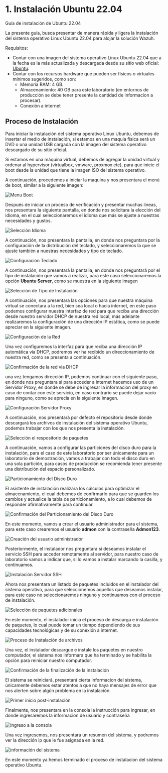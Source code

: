 # 1. Instalación Ubuntu 22.04
Guía de instalación de Ubuntu 22.04

La presente guía, busca presentar de manera rápida y ligera la instalación del sistema operativo Linux Ubuntu 22.04 para alojar la solución Wazuh.

Requisitos:

- Contar con una imagen del sistema operativo Linux Ubuntu 22.04 que a la fecha es la más actualizada y descargada desde su sitio web oficial: [Ubuntu](https://ubuntu.com).
- Contar con los recursos hardware que pueden ser físicos o virtuales mínimos sugeridos, como son:
  - Memoria RAM: 4 GB.
  - Almacenamiento: 40 GB para este laboratorio (en entornos de producción se debe tener presente la cantidad de informacion a procesar).
  - Conexión a internet


## Proceso de Instalación

Para iniciar la instalación del sistema operativo Linux Ubuntu, debemos de insertar el medio de instalación, si estamos en una maquia física será un DVD o una unidad USB cargada con la imagen del sistema operativo descargado de su sitio oficial.

Si estamos en una máquina virtual, debemos de agregar la unidad virtual y ordenar al hypervisor (virtualbox, vmware, proxmox etc), para que inicie el boot desde la unidad que tiene la imagen ISO del sistema operativo.

A continuación, procedemos a iniciar la maquina y nos presentara el menú de boot, similar a la siguiente imagen:

![Menu Boot](https://github.com/hernandopena/Wazuh/blob/3ec8094755ce619d9f574ea5abd49d3d29b8dbcf/1.%20Instalaci%C3%B3n%20Ubuntu%2022.04/imagenes/boot.jpg)

Después de iniciar un proceso de verificación y presentar muchas líneas, nos presentara la siguiente pantalla, en donde nos solicitara la elección del idioma, en el cual seleccionaremos el idioma que más se ajuste a nuestras necesidades y gustos.

![Selección Idioma](https://github.com/hernandopena/Wazuh/blob/3ec8094755ce619d9f574ea5abd49d3d29b8dbcf/1.%20Instalaci%C3%B3n%20Ubuntu%2022.04/imagenes/idioma.jpg)

A continuación, nos presentara la pantalla, en donde nos preguntara por la configuración de la distribución del teclado, y seleccionaremos la que se ajuste también a nuestras necesidades y tipo de teclado.

![Configuración Teclado](https://github.com/hernandopena/Wazuh/blob/3ec8094755ce619d9f574ea5abd49d3d29b8dbcf/1.%20Instalaci%C3%B3n%20Ubuntu%2022.04/imagenes/teclado.jpg)

A continuación, nos presentará la pantalla, en donde nos preguntará por el tipo de instalación que vamos a realizar, para este caso seleccionaremos la opción **Ubuntu Server**, como se muestra en la siguiente imagen

![Selección de Tipo de Instalación](https://github.com/hernandopena/Wazuh/blob/3ec8094755ce619d9f574ea5abd49d3d29b8dbcf/1.%20Instalaci%C3%B3n%20Ubuntu%2022.04/imagenes/tipo_instalacion.jpg)

A continuación, nos presentara las opciones para que nuestra máquina virtual se conectara a la red, bien sea local o hacia internet, en este paso podemos configurar nuestra interfaz de red para que reciba una dirección desde nuestro servidor DHCP de nuestra red local, más adelante realizaremos la configuración de una dirección IP estática, como se puede apreciar en la siguiente imagen.

![Configuración de la Red](https://github.com/hernandopena/Wazuh/blob/3ec8094755ce619d9f574ea5abd49d3d29b8dbcf/1.%20Instalaci%C3%B3n%20Ubuntu%2022.04/imagenes/config_red.jpg)

Una vez configuremos la interfaz para que reciba una dirección IP automática vía DHCP, podremos ver ha recibido un direccionamiento de nuestra red, como se presenta a continuación.

![Confirmación de la red via DHCP](https://github.com/hernandopena/Wazuh/blob/3ec8094755ce619d9f574ea5abd49d3d29b8dbcf/1.%20Instalaci%C3%B3n%20Ubuntu%2022.04/imagenes/red_dhcp.jpg)

una vez tengamos dirección IP, podemos continuar con el siguiente paso, en donde nos preguntara si para acceder a internet hacemos uso de un Servidor Proxy, en donde se debe de ingresar la informacion del proxy en caso de contar con este servicio, en caso contrario se puede dejar vacío para ninguno, como se aprecia en la siguiente imagen.

![Configuración Servidor Proxy](https://github.com/hernandopena/Wazuh/blob/3ec8094755ce619d9f574ea5abd49d3d29b8dbcf/1.%20Instalaci%C3%B3n%20Ubuntu%2022.04/imagenes/proxy.jpg)

A continuación, nos presentará por defecto el repositorio desde donde descargará los archivos de instalación del sistema operativo Ubuntu, podemos trabajar con los que nos presenta la instalación.

![Selección el respositorio de paquetes](https://github.com/hernandopena/Wazuh/blob/3ec8094755ce619d9f574ea5abd49d3d29b8dbcf/1.%20Instalaci%C3%B3n%20Ubuntu%2022.04/imagenes/servidor_paquetes.jpg)

A continuación, vamos a configurar las particiones del disco duro para la instalación, para el caso de este laboratorio por ser únicamente para un laboratorio de demostración, vamos a trabajar con todo el disco duro en una sola partición, para casos de producción se recomienda tener presente una distribución del espacio personalizado.

![Particionamiento del Disco Duro](https://github.com/hernandopena/Wazuh/blob/3ec8094755ce619d9f574ea5abd49d3d29b8dbcf/1.%20Instalaci%C3%B3n%20Ubuntu%2022.04/imagenes/particiones_disco.jpg)

El asistente de instalación realizara los cálculos para optimizar el almacenamiento, el cual debemos de confirmarlo para que se guarden los cambios y actualice la tabla de particionamiento, a lo cual debemos de responder afirmativamente para continuar.

![Confirmación del Particionamiento del Disco Duro](https://github.com/hernandopena/Wazuh/blob/3ec8094755ce619d9f574ea5abd49d3d29b8dbcf/1.%20Instalaci%C3%B3n%20Ubuntu%2022.04/imagenes/confirmacion_particion.jpg)

En este momento, vamos a crear el usuario administrador para el sistema, para este caso crearemos el usuario **admon** con la contraseña **Admon123**.

![Creación del usuario administrador](https://github.com/hernandopena/Wazuh/blob/3ec8094755ce619d9f574ea5abd49d3d29b8dbcf/1.%20Instalaci%C3%B3n%20Ubuntu%2022.04/imagenes/usuario_administrador.jpg)

Posteriormente, el instalador nos preguntara si deseamos instalar el servicio SSH para acceder remotamente al servidor, para nuestro caso de laboratorio vamos a indicar que, si lo vamos a instalar marcando la casilla, y continuamos.

![Instalación Servidor SSH](https://github.com/hernandopena/Wazuh/blob/3ec8094755ce619d9f574ea5abd49d3d29b8dbcf/1.%20Instalaci%C3%B3n%20Ubuntu%2022.04/imagenes/instalacion_ssh.jpg)

Ahora nos presentara un listado de paquetes incluidos en el instalador del sistema operativo, para que seleccionemos aquellos que deseamos instalar, para este caso no seleccionaremos ninguno y continuamos con el proceso de instalación.

![Selección de paquetes adicionales](https://github.com/hernandopena/Wazuh/blob/3ec8094755ce619d9f574ea5abd49d3d29b8dbcf/1.%20Instalaci%C3%B3n%20Ubuntu%2022.04/imagenes/paquetes_adicionales.jpg)

En este momento, el instalador inicia el proceso de descarga e instalación de paquetes, lo cual puede tomar un tiempo dependiendo de sus capacidades tecnológicas y de su conexión a internet.

![Proceso de Instalación de archivos](https://github.com/hernandopena/Wazuh/blob/3ec8094755ce619d9f574ea5abd49d3d29b8dbcf/1.%20Instalaci%C3%B3n%20Ubuntu%2022.04/imagenes/proceso_instalacion.jpg)

Una vez, el instalador descargue e instale los paquetes en nuestro computador, el sistema nos informara que ha terminado y se habilita la opción para reiniciar nuestro computador.

![Confirmación de la finalización de la instalación](https://github.com/hernandopena/Wazuh/blob/3ec8094755ce619d9f574ea5abd49d3d29b8dbcf/1.%20Instalaci%C3%B3n%20Ubuntu%2022.04/imagenes/finalizacion_instalacion.jpg)

El sistema se reiniciará, presentará cierta informacion del sistema, únicamente debemos estar atentos a que no haya mensajes de error que nos alerten sobre algún problema en la instalación.

![Primer inicio post-instalación](https://github.com/hernandopena/Wazuh/blob/3ec8094755ce619d9f574ea5abd49d3d29b8dbcf/1.%20Instalaci%C3%B3n%20Ubuntu%2022.04/imagenes/primer_boot.jpg)

Finalmente, nos presentara en la consola la instrucción para ingresar, en donde ingresaremos la informacion de usuario y contraseña

![Ingreso a la consola](https://github.com/hernandopena/Wazuh/blob/3ec8094755ce619d9f574ea5abd49d3d29b8dbcf/1.%20Instalaci%C3%B3n%20Ubuntu%2022.04/imagenes/ingreso_consola.jpg)

Una vez ingresemos, nos presentara un resumen del sistema, y podremos ver la dirección ip que le fue asignada en la red.

![información del sistema](https://github.com/hernandopena/Wazuh/blob/3ec8094755ce619d9f574ea5abd49d3d29b8dbcf/1.%20Instalaci%C3%B3n%20Ubuntu%2022.04/imagenes/informacion_sistema.jpg)

En este momento ya hemos terminado el proceso de instalacion del sistema operativo Ubuntu.
